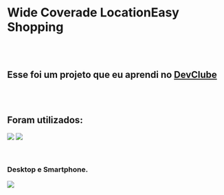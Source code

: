 <h1>Wide Coverade LocationEasy Shopping</h1>
<br>
<br>
<h2>Esse foi um projeto que eu aprendi no <a href="https://rodolfomori.com.br/devclub">DevClube</a>
</h2>
<br>
<br>
<h2>Foram utilizados:</h2>
  <img src="https://img.shields.io/badge/HTML5-E34F26?style=for-the-badge&logo=html5&logoColor=white" />
  <img src="https://img.shields.io/badge/CSS3-1572B6?style=for-the-badge&logo=css3&logoColor=white" />
<br>
<br>
<br>
<h3>Desktop e Smartphone.</h3>
<img src="https://github.com/itcgrillo/Wide-Coverade-Location/blob/main/assets/Captura%20de%20tela%202023-09-27%20154829.png?raw=true" />
<img src="" />
